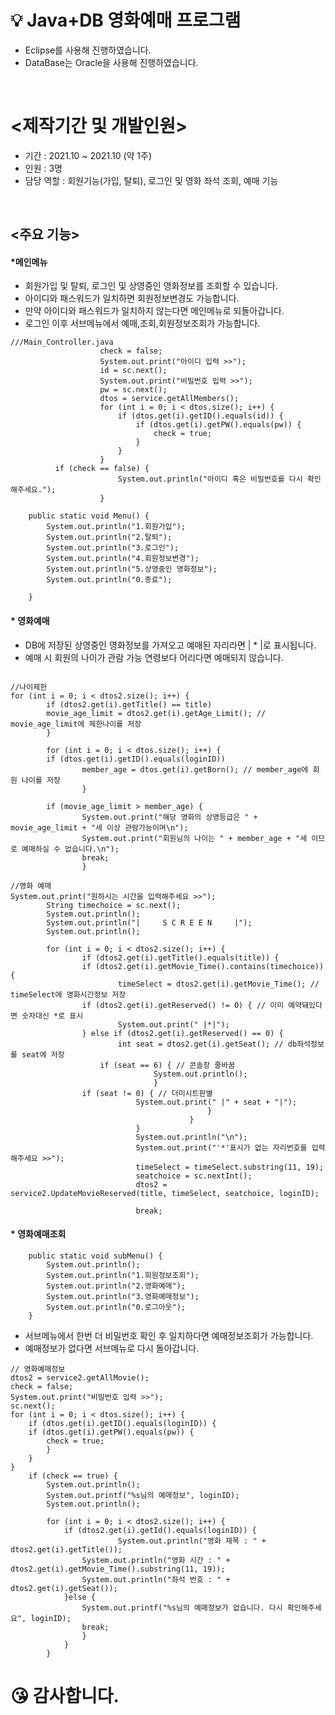 # 💡 Java+DB 영화예매 프로그램
- Eclipse를 사용해 진행하였습니다.
- DataBase는 Oracle을 사용해 진행하였습니다.

<br>

# <제작기간 및 개발인원>
- 기간 : 2021.10 ~ 2021.10 (약 1주)
- 인원 : 3명
- 담당 역할 : 회원기능(가입, 탈퇴), 로그인 및 영화 좌석 조회, 예매 기능

<br>

## <주요 기능>

#### *메인메뉴
- 회원가입 및 탈퇴, 로그인 및 상영중인 영화정보를 조회할 수 있습니다.
- 아이디와 패스워드가 일치하면 회원정보변경도 가능합니다.
- 만약 아이디와 패스워드가 일치하지 않는다면 메인메뉴로 되돌아갑니다.
- 로그인 이후 서브메뉴에서 예매,조회,회원정보조회가 가능합니다.

```
///Main_Controller.java
					check = false;
					System.out.print("아이디 입력 >>");
					id = sc.next();
					System.out.print("비밀번호 입력 >>");
					pw = sc.next();
					dtos = service.getAllMembers();
					for (int i = 0; i < dtos.size(); i++) {
						if (dtos.get(i).getID().equals(id)) {
							if (dtos.get(i).getPW().equals(pw)) {
								check = true;
							}
						}
					}
          if (check == false) {
						System.out.println("아이디 혹은 비밀번호를 다시 확인해주세요.");
					}

	public static void Menu() {
		System.out.println("1.회원가입");
		System.out.println("2.탈퇴");
		System.out.println("3.로그인");
		System.out.println("4.회원정보변경");
		System.out.println("5.상영중인 영화정보");
		System.out.println("0.종료");

	}
```

#### * 영화예매
- DB에 저장된 상영중인 영화정보를 가져오고 예매된 자리라면 | * |로 표시됩니다.
- 예매 시 회원의 나이가 관람 가능 연령보다 어리다면 예매되지 않습니다.

```

//나이제한
for (int i = 0; i < dtos2.size(); i++) {
		if (dtos2.get(i).getTitle() == title)
		movie_age_limit = dtos2.get(i).getAge_Limit(); // movie_age_limit에 제한나이를 저장
		}

		for (int i = 0; i < dtos.size(); i++) {
		if (dtos.get(i).getID().equals(loginID))
				member_age = dtos.get(i).getBorn(); // member_age에 회원 나이를 저장
				}

		if (movie_age_limit > member_age) {
				System.out.print("해당 영화의 상영등급은 " + movie_age_limit + "세 이상 관람가능이며\n");
				System.out.print("회원님의 나이는 " + member_age + "세 이므로 예매하실 수 없습니다.\n");
				break;
				}
```

```
//영화 예매
System.out.print("원하시는 시간을 입력해주세요 >>");
		String timechoice = sc.next();
		System.out.println();
		System.out.println("|     S C R E E N     |");
		System.out.println();

		for (int i = 0; i < dtos2.size(); i++) {
				if (dtos2.get(i).getTitle().equals(title)) {
				if (dtos2.get(i).getMovie_Time().contains(timechoice)) {
						timeSelect = dtos2.get(i).getMovie_Time(); // timeSelect에 영화시간정보 저장
				if (dtos2.get(i).getReserved() != 0) { // 이미 예약돼있다면 숫자대신 *로 표시
						System.out.print(" |*|");
				} else if (dtos2.get(i).getReserved() == 0) {
						int seat = dtos2.get(i).getSeat(); // db좌석정보를 seat에 저장
				    if (seat == 6) { // 콘솔창 줄바꿈
								System.out.println();
								}
				if (seat != 0) { // 더미시트판별
							System.out.print(" |" + seat + "|");
											}
										}
							}
							System.out.println("\n");
							System.out.print("'*'표시가 없는 자리번호를 입력해주세요 >>");
							timeSelect = timeSelect.substring(11, 19);
							seatchoice = sc.nextInt();
							dtos2 = service2.UpdateMovieReserved(title, timeSelect, seatchoice, loginID);

							break;
```

#### * 영화예매조회

```
	public static void subMenu() {
		System.out.println();
		System.out.println("1.회원정보조회");
		System.out.println("2.영화예매");
		System.out.println("3.영화예매정보");
		System.out.println("0.로그아웃");
	}
```

- 서브메뉴에서 한번 더 비밀번호 확인 후 일치하다면 예매정보조회가 가능합니다.
- 예매정보가 없다면 서브메뉴로 다시 돌아갑니다.

```
// 영화예매정보
dtos2 = service2.getAllMovie();
check = false;
System.out.print("비밀번호 입력 >>");
sc.next();
for (int i = 0; i < dtos.size(); i++) {
	if (dtos.get(i).getID().equals(loginID)) {
	if (dtos.get(i).getPW().equals(pw)) {
		check = true;
		}
	}
}
	if (check == true) {
		System.out.println();
		System.out.printf("%s님의 예매정보", loginID);
		System.out.println();

		for (int i = 0; i < dtos2.size(); i++) {
			if (dtos2.get(i).getId().equals(loginID)) {
                		System.out.println("영화 제목 : " + dtos2.get(i).getTitle());
				System.out.println("영화 시간 : " + dtos2.get(i).getMovie_Time().substring(11, 19));
				System.out.println("좌석 번호 : " + dtos2.get(i).getSeat());
			}else {
				System.out.printf("%s님의 예매정보가 없습니다. 다시 확인해주세요", loginID);
				break;
				}
			}
		}
```

# 😘 감사합니다.
